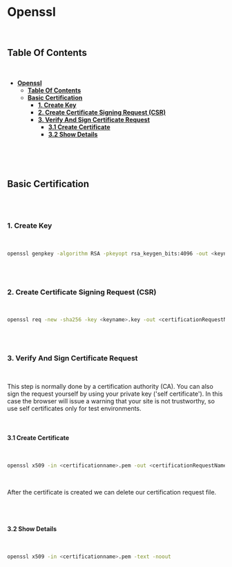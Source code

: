 # **Openssl**
<br>

## **Table Of Contents**
<br>

- [**Openssl**](#openssl)
  - [**Table Of Contents**](#table-of-contents)
  - [**Basic Certification**](#basic-certification)
    - [**1. Create Key**](#1-create-key)
    - [**2. Create Certificate Signing Request (CSR)**](#2-create-certificate-signing-request-csr)
    - [**3. Verify And Sign Certificate Request**](#3-verify-and-sign-certificate-request)
      - [**3.1 Create Certificate**](#31-create-certificate)
      - [**3.2 Show Details**](#32-show-details)

<br>
<br>
<br>

## **Basic Certification**
<br>
<br>

### **1. Create Key**
<br>

```bash
openssl genpkey -algorithm RSA -pkeyopt rsa_keygen_bits:4096 -out <keyname>.key
```

<br>
<br>

### **2. Create Certificate Signing Request (CSR)**
<br>

```bash
openssl req -new -sha256 -key <keyname>.key -out <certificationRequestName>.pem
```

<br>
<br>

### **3. Verify And Sign Certificate Request**
<br>

This step is normally done by a certification authority (CA). You can also sign the request yourself by using your private key ('self certificate'). In this case the browser will issue a warning that your site is not trustworthy, so use self certificates only for test environments.

<br>

#### **3.1 Create Certificate**
<br>

```bash
openssl x509 -in <certificationname>.pem -out <certificationRequestName>.pem -req -signkey <keyname>.pem -sha512 -days <number>
```
<br>

After the certificate is created we can delete our certification request file.

<br>
<br>

#### **3.2 Show Details**
<br>

```bash
openssl x509 -in <certificationname>.pem -text -noout
```